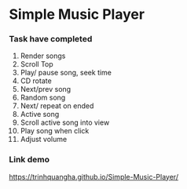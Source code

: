 # Simple  Music Player
### Task have completed
1. Render songs
2. Scroll Top
3. Play/ pause song, seek time
4. CD rotate
5. Next/prev song
6. Random song
7. Next/ repeat on ended
8. Active song
9. Scroll active song into view
10. Play song when click
11. Adjust volume
### Link demo
https://trinhquangha.github.io/Simple-Music-Player/
